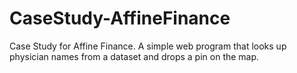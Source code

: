 # CaseStudy-AffineFinance
Case Study for Affine Finance. A simple web program that looks up physician names from a dataset and drops a pin on the map.
